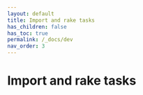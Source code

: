 ```yaml
---
layout: default
title: Import and rake tasks
has_children: false
has_toc: true
permalink: /_docs/dev
nav_order: 3
---
```


# Import and rake tasks
